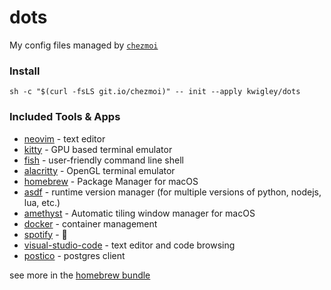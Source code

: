 # dots
My config files managed by [`chezmoi`](https://www.chezmoi.io/)

### Install
`sh -c "$(curl -fsLS git.io/chezmoi)" -- init --apply kwigley/dots`

### Included Tools & Apps
- [neovim](https://neovim.io/) - text editor
- [kitty](https://sw.kovidgoyal.net/kitty/) - GPU based terminal emulator
- [fish](https://fishshell.com/) - user-friendly command line
shell
- [alacritty](https://github.com/alacritty/alacritty) - OpenGL terminal emulator
- [homebrew](https://brew.sh/) - Package Manager for macOS
- [asdf](https://asdf-vm.com/#/) - runtime version manager (for multiple versions of python, nodejs, lua, etc.)
- [amethyst](https://ianyh.com/amethyst/) - Automatic tiling window manager for macOS
- [docker](https://www.docker.com/products/docker-desktop) - container management
- [spotify](https://www.spotify.com/) - 🕺
- [visual-studio-code](https://code.visualstudio.com/) - text editor and code browsing
- [postico](https://eggerapps.at/postico/) - postgres client

see more in the [homebrew bundle](run_once_before_install-packages-darwin.sh.tmpl)
